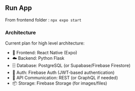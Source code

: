 ## Run App

From frontend folder :
`npx expo start`

### Architecture

Current plan for high level architecture:

- 📱 Frontend: React Native (Expo)
- ☁️ Backend: Python Flask
- 🗄️ Database: PostgreSQL (or Supabase/Firebase Firestore)
- 🔐 Auth: Firebase Auth (JWT-based authentication)
- 🔗 API Communication: REST (or GraphQL if needed)
- 📦 Storage: Firebase Storage (for images/files)
